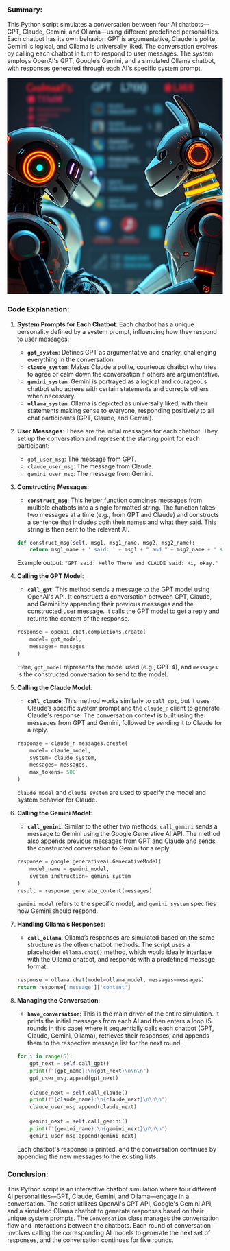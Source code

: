 ### Summary:

This Python script simulates a conversation between four AI chatbots—GPT, Claude, Gemini, and Ollama—using different predefined personalities. Each chatbot has its own behavior: GPT is argumentative, Claude is polite, Gemini is logical, and Ollama is universally liked. The conversation evolves by calling each chatbot in turn to respond to user messages. The system employs OpenAI's GPT, Google’s Gemini, and a simulated Ollama chatbot, with responses generated through each AI's specific system prompt.

<img  src = "df1eee7d-e5e5-4e81-82d3-15540e172dc8.jpeg" >

### Code Explanation:

1.  **System Prompts for Each Chatbot**:
    Each chatbot has a unique personality defined by a system prompt, influencing how they respond to user messages:

    -   **`gpt_system`**: Defines GPT as argumentative and snarky, challenging everything in the conversation.
    -   **`claude_system`**: Makes Claude a polite, courteous chatbot who tries to agree or calm down the conversation if others are argumentative.
    -   **`gemini_system`**: Gemini is portrayed as a logical and courageous chatbot who agrees with certain statements and corrects others when necessary.
    -   **`ollama_system`**: Ollama is depicted as universally liked, with their statements making sense to everyone, responding positively to all chat participants (GPT, Claude, and Gemini).
2.  **User Messages**:
    These are the initial messages for each chatbot. They set up the conversation and represent the starting point for each participant:

    -   `gpt_user_msg`: The message from GPT.
    -   `claude_user_msg`: The message from Claude.
    -   `gemini_user_msg`: The message from Gemini.
3.  **Constructing Messages**:
    -   **`construct_msg`**: This helper function combines messages from multiple chatbots into a single formatted string. The function takes two messages at a time (e.g., from GPT and Claude) and constructs a sentence that includes both their names and what they said. This string is then sent to the relevant AI.

    ```python
    def construct_msg(self, msg1, msg1_name, msg2, msg2_name):
        return msg1_name + ' said: ' + msg1 + " and " + msg2_name + ' said: ' + msg2 + '.'
    ```

    Example output: `"GPT said: Hello There and CLAUDE said: Hi, okay."`

4.  **Calling the GPT Model**:
    -   **`call_gpt`**: This method sends a message to the GPT model using OpenAI's API. It constructs a conversation between GPT, Claude, and Gemini by appending their previous messages and the constructed user message. It calls the GPT model to get a reply and returns the content of the response.

    ```python
    response = openai.chat.completions.create(
        model= gpt_model,
        messages= messages
    )
    ```

    Here, `gpt_model` represents the model used (e.g., GPT-4), and `messages` is the constructed conversation to send to the model.

5.  **Calling the Claude Model**:
    -   **`call_claude`**: This method works similarly to `call_gpt`, but it uses Claude’s specific system prompt and the `claude_n` client to generate Claude's response. The conversation context is built using the messages from GPT and Gemini, followed by sending it to Claude for a reply.

    ```python
    response = claude_n.messages.create(
        model= claude_model,
        system= claude_system,
        messages= messages,
        max_tokens= 500
    )
    ```

    `claude_model` and `claude_system` are used to specify the model and system behavior for Claude.

6.  **Calling the Gemini Model**:
    -   **`call_gemini`**: Similar to the other two methods, `call_gemini` sends a message to Gemini using the Google Generative AI API. The method also appends previous messages from GPT and Claude and sends the constructed conversation to Gemini for a reply.

    ```python
    response = google.generativeai.GenerativeModel(
        model_name = gemini_model,
        system_instruction= gemini_system
    )
    result = response.generate_content(messages)
    ```

    `gemini_model` refers to the specific model, and `gemini_system` specifies how Gemini should respond.

7.  **Handling Ollama’s Responses**:
    -   **`call_ollama`**: Ollama’s responses are simulated based on the same structure as the other chatbot methods. The script uses a placeholder `ollama.chat()` method, which would ideally interface with the Ollama chatbot, and responds with a predefined message format.

    ```python
    response = ollama.chat(model=ollama_model, messages=messages)
    return response['message']['content']
    ```

8.  **Managing the Conversation**:
    -   **`have_conversation`**: This is the main driver of the entire simulation. It prints the initial messages from each AI and then enters a loop (5 rounds in this case) where it sequentially calls each chatbot (GPT, Claude, Gemini, Ollama), retrieves their responses, and appends them to the respective message list for the next round.

    ```python
    for i in range(5):
        gpt_next = self.call_gpt()
        print(f"{gpt_name}:\n{gpt_next}\n\n\n")
        gpt_user_msg.append(gpt_next)

        claude_next = self.call_claude()
        print(f"{claude_name}:\n{claude_next}\n\n\n")
        claude_user_msg.append(claude_next)

        gemini_next = self.call_gemini()
        print(f"{gemini_name}:\n{gemini_next}\n\n\n")
        gemini_user_msg.append(gemini_next)
    ```

    Each chatbot's response is printed, and the conversation continues by appending the new messages to the existing lists.

### Conclusion:

This Python script is an interactive chatbot simulation where four different AI personalities—GPT, Claude, Gemini, and Ollama—engage in a conversation. The script utilizes OpenAI's GPT API, Google's Gemini API, and a simulated Ollama chatbot to generate responses based on their unique system prompts. The `Conversation` class manages the conversation flow and interactions between the chatbots. Each round of conversation involves calling the corresponding AI models to generate the next set of responses, and the conversation continues for five rounds.
